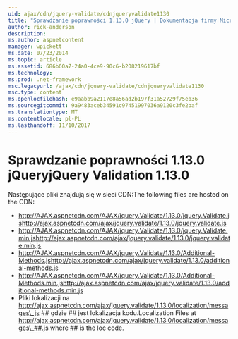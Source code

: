 ```yaml
---
uid: ajax/cdn/jquery-validate/cdnjqueryvalidate1130
title: "Sprawdzanie poprawności 1.13.0 jQuery | Dokumentacja firmy Microsoft"
author: rick-anderson
description: 
ms.author: aspnetcontent
manager: wpickett
ms.date: 07/23/2014
ms.topic: article
ms.assetid: 686b60a7-24a0-4ce9-90c6-b208219617bf
ms.technology: 
ms.prod: .net-framework
msc.legacyurl: /ajax/cdn/jquery-validate/cdnjqueryvalidate1130
msc.type: content
ms.openlocfilehash: e9aabb9a2117e8a56ad2b197f31a52729f75eb36
ms.sourcegitcommit: 9a9483aceb34591c97451997036a9120c3fe2baf
ms.translationtype: MT
ms.contentlocale: pl-PL
ms.lasthandoff: 11/10/2017
---
```

<a name="jquery-validation-1130"></a><span data-ttu-id="0c733-102">Sprawdzanie poprawności 1.13.0 jQuery</span><span class="sxs-lookup"><span data-stu-id="0c733-102">jQuery Validation 1.13.0</span></span>
====================
<span data-ttu-id="0c733-103">Następujące pliki znajdują się w sieci CDN:</span><span class="sxs-lookup"><span data-stu-id="0c733-103">The following files are hosted on the CDN:</span></span>

- <span data-ttu-id="0c733-104">http://AJAX.aspnetcdn.com/AJAX/jquery.Validate/1.13.0/jquery.Validate.js</span><span class="sxs-lookup"><span data-stu-id="0c733-104">http://ajax.aspnetcdn.com/ajax/jquery.validate/1.13.0/jquery.validate.js</span></span>
- <span data-ttu-id="0c733-105">http://AJAX.aspnetcdn.com/AJAX/jquery.Validate/1.13.0/jquery.Validate.min.js</span><span class="sxs-lookup"><span data-stu-id="0c733-105">http://ajax.aspnetcdn.com/ajax/jquery.validate/1.13.0/jquery.validate.min.js</span></span>
- <span data-ttu-id="0c733-106">http://AJAX.aspnetcdn.com/AJAX/jquery.Validate/1.13.0/Additional-Methods.js</span><span class="sxs-lookup"><span data-stu-id="0c733-106">http://ajax.aspnetcdn.com/ajax/jquery.validate/1.13.0/additional-methods.js</span></span>
- <span data-ttu-id="0c733-107">http://AJAX.aspnetcdn.com/AJAX/jquery.Validate/1.13.0/Additional-Methods.min.js</span><span class="sxs-lookup"><span data-stu-id="0c733-107">http://ajax.aspnetcdn.com/ajax/jquery.validate/1.13.0/additional-methods.min.js</span></span>
- <span data-ttu-id="0c733-108">Pliki lokalizacji na http://ajax.aspnetcdn.com/ajax/jquery.validate/1.13.0/localization/messages\_js ## gdzie ## jest lokalizacja kodu.</span><span class="sxs-lookup"><span data-stu-id="0c733-108">Localization Files at http://ajax.aspnetcdn.com/ajax/jquery.validate/1.13.0/localization/messages\_##.js where ## is the loc code.</span></span>
